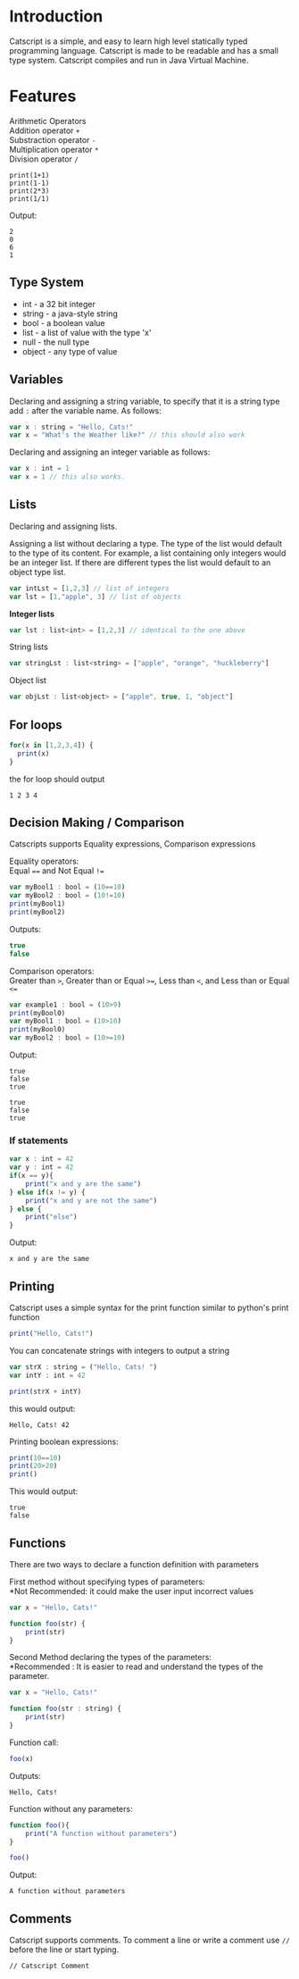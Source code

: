 # Introduction

Catscript is a simple, and easy to learn high level statically typed programming language. Catscript is made to be readable and has a small type system. Catscript compiles and run in Java Virtual Machine.

# Features

Arithmetic Operators  
Addition operator `+`  
Substraction operator `-`  
Multiplication operator `*`  
Division operator `/`
```
print(1+1)
print(1-1)
print(2*3)
print(1/1)
```
Output: 
```
2
0
6
1
```
## Type System

* int - a 32 bit integer
* string - a java-style string
* bool - a boolean value
* list<x> - a list of value with the type 'x'
* null - the null type
* object - any type of value

## Variables
Declaring and assigning a string variable, to specify that it is a string type add `:` after the variable name. As follows:
```javascript
var x : string = "Hello, Cats!"
var x = "What's the Weather like?" // this should also work
```

Declaring and assigning an integer variable as follows:
```javascript
var x : int = 1
var x = 1 // this also works.
```

## Lists
Declaring and assigning lists.

Assigning a list without declaring a type. The type of the list would default to the type of its content. For example, a list containing only integers would be an integer list. If there are different types the list would default to an object type list.
```javascript
var intLst = [1,2,3] // list of integers
var lst = [1,"apple", 3] // list of objects
```

**Integer lists**
```javascript
var lst : list<int> = [1,2,3] // identical to the one above 
```

String lists
```javascript
var stringLst : list<string> = ["apple", "orange", "huckleberry"]

```

Object list
```javascript
var objLst : list<object> = ["apple", true, 1, "object"]
```

## For loops

```javascript
for(x in [1,2,3,4]) {
  print(x)
}
```
the for loop should output
```
1 2 3 4
```

## Decision Making / Comparison

Catscripts supports Equality expressions, Comparison expressions

Equality operators:  
Equal `==` and Not Equal `!=`
```javascript
var myBool1 : bool = (10==10)
var myBool2 : bool = (10!=10)
print(myBool1)
print(myBool2)
```

Outputs:
```javascript
true
false
```
Comparison operators:  
Greater than `>`, Greater than or Equal `>=`, Less than `<`, and Less than or Equal `<=`

```javascript
var example1 : bool = (10>9)
print(myBool0)
var myBool1 : bool = (10>10)
print(myBool0)
var myBool2 : bool = (10>=10)
```
Output:

```
true
false
true

true
false
true
```
### If statements

```javascript
var x : int = 42
var y : int = 42
if(x == y){
    print("x and y are the same")
} else if(x != y) {
    print("x and y are not the same")
} else {
    print("else")
}
```
Output:
```
x and y are the same
```

## Printing

Catscript uses a simple syntax for the print function similar to python's print function

```javascript
print("Hello, Cats!")
```

You can concatenate strings with integers to output a string
```javascript
var strX : string = ("Hello, Cats! ")
var intY : int = 42

print(strX + intY)
```
this would output:
```
Hello, Cats! 42
```

Printing boolean expressions:
```javascript
print(10==10)
print(20>20)
print()
```
This would output:
```
true
false
```

## Functions
There are two ways to declare a function definition with parameters

First method without specifying types of parameters:  
*Not Recommended: it could make the user input incorrect values
```javascript
var x = "Hello, Cats!"

function foo(str) {
    print(str)
}
```

Second Method declaring the types of the parameters:  
*Recommended : It is easier to read and understand the types of the parameter.
```javascript
var x = "Hello, Cats!"

function foo(str : string) {
    print(str)
}
```

Function call:
```javascript
foo(x)
```

Outputs:

```
Hello, Cats!
```

Function without any parameters:

```javascript
function foo(){
    print("A function without parameters")
}

foo()
```

Output:

```
A function without parameters
```

## Comments
Catscript supports comments. To comment a line or write a comment use `//` before the line or start typing.

```
// Catscript Comment
```